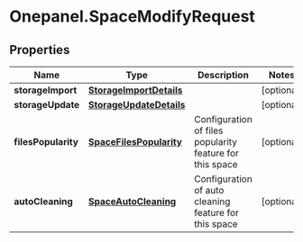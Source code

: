 # Onepanel.SpaceModifyRequest

## Properties
Name | Type | Description | Notes
------------ | ------------- | ------------- | -------------
**storageImport** | [**StorageImportDetails**](StorageImportDetails.md) |  | [optional] 
**storageUpdate** | [**StorageUpdateDetails**](StorageUpdateDetails.md) |  | [optional] 
**filesPopularity** | [**SpaceFilesPopularity**](SpaceFilesPopularity.md) | Configuration of files popularity feature for this space | [optional] 
**autoCleaning** | [**SpaceAutoCleaning**](SpaceAutoCleaning.md) | Configuration of auto cleaning feature for this space | [optional] 


